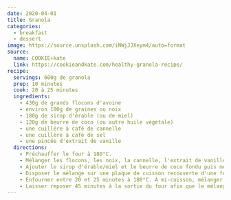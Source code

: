 ```yaml
---
date: 2020-04-01
title: Granola
categories:
  - breakfast
  - dessert
image: https://source.unsplash.com/iNWjJJXeym4/auto=format
source:
  name: COOKIE+kate
  link: https://cookieandkate.com/healthy-granola-recipe/
recipe:
  servings: 600g de granola
  prep: 10 minutes
  cook: 20 à 25 minutes
  ingredients:
    - 430g de grands flocons d'avoine
    - environ 100g de graines ou noix
    - 180g de sirop d'érable (ou de miel)
    - 120g de beurre de coco (ou autre huile végétale)
    - une cuillère à café de cannelle
    - une cuillère à café de sel
    - une pincée d'extrait de vanille
  directions:
    - Préchauffer le four à 180°C.
    - Mélanger les flocons, les noix, la cannelle, l'extrait de vanille et le sel dans un grand bol.
    - Ajouter le sirop d'érable/miel et le beurre de coco fondu puis mélanger jusqu'à ce que les flocons soient tous bien imprégnés.
    - Disposer le mélange sur une plaque de cuisson recouverte d'une feuille de papier sulfurisé. Veiller à ce que le mélange forme une épaisseur uniforme.
    - Enfourner entre 20 et 25 minutes à 180°C. À mi-cuisson, mélanger les flocons pour une cuisson plus uniforme. Pour obtenir des gros morceaux après la cuisson, bien aplatir avec une cuillère en bois.
    - Laisser reposer 45 minutes à la sortie du four afin que le mélange refroidisse tranquillement. C'est à ce moment-là que les flocons se lient entre eux.
---
```

